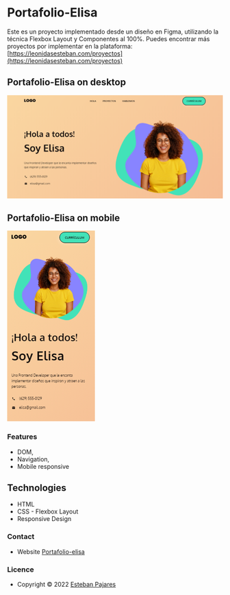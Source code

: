 # Portafolio-Elisa
Este es un proyecto implementado desde un diseño en Figma, utilizando la técnica Flexbox Layout y Componentes al 100%.
Puedes encontrar más proyectos por implementar en la plataforma: [https://leonidasesteban.com/proyectos](https://leonidasesteban.com/proyectos)

## Portafolio-Elisa on desktop

![Portafolio-Elisa on desktop](./images/desktop.png)

## Portafolio-Elisa on mobile

![Portafolio-Elisa on mobile](./images/mobile.png)

### Features

- DOM,
- Navigation,
- Mobile responsive

## Technologies

- HTML
- CSS - Flexbox Layout
- Responsive Design

### Contact

- Website [Portafolio-elisa](https://estebanpajares.github.io/portafolio-elisa/)

### Licence

- Copyright © 2022 [Esteban Pajares](https://github.com/EstebanPajares)
